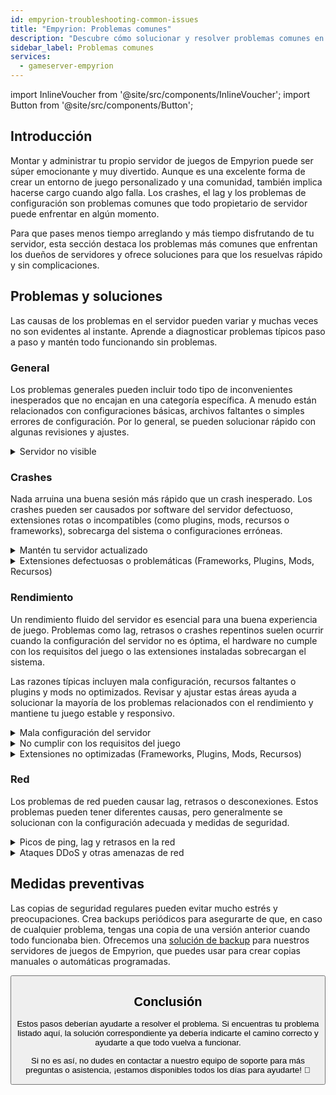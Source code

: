 ```yaml
---
id: empyrion-troubleshooting-common-issues
title: "Empyrion: Problemas comunes"
description: "Descubre cómo solucionar y resolver problemas comunes en servidores de Empyrion para una experiencia de juego fluida → Aprende más ahora"
sidebar_label: Problemas comunes
services:
  - gameserver-empyrion
---
```


import InlineVoucher from '@site/src/components/InlineVoucher';
import Button from '@site/src/components/Button';

## Introducción

Montar y administrar tu propio servidor de juegos de Empyrion puede ser súper emocionante y muy divertido. Aunque es una excelente forma de crear un entorno de juego personalizado y una comunidad, también implica hacerse cargo cuando algo falla. Los crashes, el lag y los problemas de configuración son problemas comunes que todo propietario de servidor puede enfrentar en algún momento.

Para que pases menos tiempo arreglando y más tiempo disfrutando de tu servidor, esta sección destaca los problemas más comunes que enfrentan los dueños de servidores y ofrece soluciones para que los resuelvas rápido y sin complicaciones.


<InlineVoucher />



## Problemas y soluciones

Las causas de los problemas en el servidor pueden variar y muchas veces no son evidentes al instante. Aprende a diagnosticar problemas típicos paso a paso y mantén todo funcionando sin problemas.

### General
Los problemas generales pueden incluir todo tipo de inconvenientes inesperados que no encajan en una categoría específica. A menudo están relacionados con configuraciones básicas, archivos faltantes o simples errores de configuración. Por lo general, se pueden solucionar rápido con algunas revisiones y ajustes.

<details>
  <summary>Servidor no visible</summary>

La falta de visibilidad del servidor puede ocurrir si la inicialización no se completó correctamente. Esto puede deberse, por ejemplo, a una configuración errónea o archivos corruptos. Normalmente, más información se puede encontrar en la consola del servidor o en los archivos de registro. Además, asegúrate de que no haya filtros incorrectos aplicados en la lista de servidores que impidan que el servidor se muestre.

</details>


### Crashes

Nada arruina una buena sesión más rápido que un crash inesperado. Los crashes pueden ser causados por software del servidor defectuoso, extensiones rotas o incompatibles (como plugins, mods, recursos o frameworks), sobrecarga del sistema o configuraciones erróneas.

<details>
  <summary>Mantén tu servidor actualizado</summary>

Ejecutar tu servidor de juegos con la versión más reciente es clave para la estabilidad, seguridad y compatibilidad. Las actualizaciones del juego, cambios en frameworks o modificaciones en herramientas de terceros pueden causar problemas graves si tu servidor está desactualizado.

Un servidor de juegos desactualizado puede experimentar crashes, comportamientos inesperados o incluso no arrancar.

![img](https://screensaver01.zap-hosting.com/index.php/s/JXLHyHeMJqErHLJ/preview)


</details>

<details>
  <summary>Extensiones defectuosas o problemáticas (Frameworks, Plugins, Mods, Recursos)</summary>

Los crashes suelen ser causados por extensiones defectuosas o desactualizadas. Ya sea un framework, plugin, mod o recurso, pueden surgir problemas si una extensión no es compatible con la última versión del juego o tiene bugs en su código.

Esto puede provocar crashes inesperados, congelamientos o errores, especialmente cuando varias extensiones problemáticas interactúan. Si sospechas que una extensión es la causa, prueba desactivarla temporalmente y verifica si tu servidor se mantiene estable sin ella. Esta es una forma sencilla de identificar qué extensión está causando problemas.

Asegúrate de que todas las extensiones que uses estén actualizadas, mantenidas activamente y probadas para compatibilidad con la versión actual de tu juego para evitar crashes y tiempos de inactividad.

Para aislar la causa raíz de los crashes, suele ser útil desactivar contenido adicional temporalmente. Comienza con una configuración mínima y verifica si el problema persiste. Si desaparece, vuelve a introducir las extensiones, mods o recursos uno por uno, probando después de cada paso. Este enfoque incremental ayuda a identificar el elemento específico que causa problemas. Este método no solo reduce los posibles culpables de forma eficiente, sino que también asegura que tu diagnóstico se base en evidencias y no en suposiciones.

</details>

### Rendimiento

Un rendimiento fluido del servidor es esencial para una buena experiencia de juego. Problemas como lag, retrasos o crashes repentinos suelen ocurrir cuando la configuración del servidor no es óptima, el hardware no cumple con los requisitos del juego o las extensiones instaladas sobrecargan el sistema.

Las razones típicas incluyen mala configuración, recursos faltantes o plugins y mods no optimizados. Revisar y ajustar estas áreas ayuda a solucionar la mayoría de los problemas relacionados con el rendimiento y mantiene tu juego estable y responsivo.

<details>
  <summary>Mala configuración del servidor</summary>

Configuraciones incorrectas o mal ajustadas pueden aumentar el uso de recursos y causar problemas de rendimiento como lag o tirones. Asegúrate de que los valores de configuración coincidan con los ajustes recomendados para tu juego y tamaño de servidor. Revisa y ajusta si es necesario para mantener tu servidor funcionando lo más eficiente posible.

Puedes cambiar la configuración a través de los ajustes disponibles en la sección **Settings** o directamente en los archivos de configuración bajo **Configs** en tu interfaz web.

</details>

<details>
  <summary>No cumplir con los requisitos del juego</summary>

Para asegurar que tu servidor de juegos funcione de forma fluida y confiable, es esencial elegir una configuración que se adapte a las necesidades de tu proyecto. Los requisitos pueden variar mucho según el juego, el uso de extensiones como mods, plugins o recursos, y la cantidad esperada de jugadores.

ZAP-Hosting ofrece una configuración mínima recomendada durante el proceso de pedido. Estas sugerencias se basan en casos de uso típicos y están diseñadas para ayudarte a evitar problemas comunes de rendimiento como lag, crashes o tiempos de carga largos.

![img](https://screensaver01.zap-hosting.com/index.php/s/87ADJdwNAXxXxdk/preview)

Asegúrate de seguir estas recomendaciones o escalar si es necesario para garantizar la estabilidad óptima y la mejor experiencia posible para ti y tus jugadores. Esto es una recomendación mínima.

Dependiendo del alcance de tu proyecto y la cantidad de contenido adicional, los recursos requeridos pueden ser mayores desde el inicio o aumentar con el tiempo. En esos casos, actualizar tu paquete de servidor de juegos es una forma sencilla de asegurar un rendimiento y estabilidad continuos.

</details>

<details>
  <summary>Extensiones no optimizadas (Frameworks, Plugins, Mods, Recursos)</summary>

No todas las extensiones están diseñadas pensando en el rendimiento. Ya sea un framework, plugin, mod o recurso, una mala implementación puede causar problemas significativos de rendimiento en tu servidor. En muchos casos, la funcionalidad puede funcionar, pero la forma en que se ejecuta es ineficiente, demasiado compleja o genera carga innecesaria en los recursos del servidor.

Esto puede resultar en alto uso de CPU, fugas de memoria, lag o incluso crashes, especialmente cuando varios componentes no optimizados interactúan. Siempre asegúrate de que las extensiones estén activamente mantenidas, bien documentadas y probadas en cuanto a rendimiento. En caso de duda, consulta la opinión de la comunidad o monitorea el rendimiento del servidor para identificar elementos problemáticos.

Para aislar la causa raíz de problemas de rendimiento, suele ser útil desactivar contenido adicional temporalmente. Comienza con una configuración mínima y verifica si el problema persiste. Si desaparece, vuelve a introducir las extensiones, mods o recursos uno por uno, probando después de cada paso. Este enfoque incremental ayuda a identificar el elemento específico que causa problemas, ya sea un conflicto, fuga de memoria o uso excesivo de recursos.

Este método no solo reduce los posibles culpables de forma eficiente, sino que también asegura que tu diagnóstico se base en evidencias y no en suposiciones.

</details>



### Red
Los problemas de red pueden causar lag, retrasos o desconexiones. Estos problemas pueden tener diferentes causas, pero generalmente se solucionan con la configuración adecuada y medidas de seguridad.

<details>
  <summary>Picos de ping, lag y retrasos en la red</summary>

Los picos de ping, lag y retrasos en la red suelen ser resultado de recursos limitados en el servidor, como insuficiente potencia de CPU, RAM o ancho de banda.

También pueden ocurrir cuando el servidor está sobrecargado por un alto número de jugadores o scripts y plugins que consumen muchos recursos. Problemas de red como mala ruta, sobrecarga externa o alojar el servidor lejos de la base de jugadores pueden aumentar aún más la latencia.

Además, procesos en segundo plano, conexiones a internet inestables, pérdida de paquetes y software del servidor desactualizado o mal configurado pueden contribuir a problemas de rendimiento notables durante el juego.

Si experimentas lag o ping alto en tu servidor, hay algunos pasos simples que puedes seguir para mejorar el rendimiento. Primero, asegúrate de que tu servidor cumpla o supere las especificaciones recomendadas para tu juego y proyecto. Elegir una ubicación del servidor cercana a tu base de jugadores también ayuda a reducir la latencia.

Si sospechas que problemas de enrutamiento o de red externa están causando retrasos, no dudes en contactar a nuestro equipo de soporte. Te ayudarán a analizar la situación y encontrar la mejor solución posible.


</details>

<details>
  <summary>Ataques DDoS y otras amenazas de red</summary>

Los servidores de juegos pueden ser objetivo ocasional de actividades maliciosas en la red, especialmente ataques de Denegación de Servicio Distribuida (DDoS). Estos ataques saturan el servidor con tráfico excesivo, causando lag, pérdida de conexión o incluso caída total del servidor. En otros casos, los atacantes intentan explotar vulnerabilidades de red o desestabilizar el servidor mediante intentos repetidos de conexión o patrones de datos inusuales.

Aunque la mayoría de estas amenazas están fuera del control del usuario promedio, ZAP-Hosting ofrece protección integrada y sistemas de mitigación para proteger tu servidor de ataques comunes y avanzados. Si sospechas que tu servidor está siendo atacado y esto causa problemas, contacta a nuestro equipo de soporte para asistencia y orientación.

</details>






## Medidas preventivas

Las copias de seguridad regulares pueden evitar mucho estrés y preocupaciones. Crea backups periódicos para asegurarte de que, en caso de cualquier problema, tengas una copia de una versión anterior cuando todo funcionaba bien. Ofrecemos una [solución de backup](gameserver-backups.md) para nuestros servidores de juegos de Empyrion, que puedes usar para crear copias manuales o automáticas programadas.



<Button label="Acceder a ZAP-Storage" link="https://zap-hosting.com/en/customer/home/storage/" block/>






## Conclusión

Estos pasos deberían ayudarte a resolver el problema. Si encuentras tu problema listado aquí, la solución correspondiente ya debería indicarte el camino correcto y ayudarte a que todo vuelva a funcionar.

Si no es así, no dudes en contactar a nuestro equipo de soporte para más preguntas o asistencia, ¡estamos disponibles todos los días para ayudarte! 🙂

<InlineVoucher />